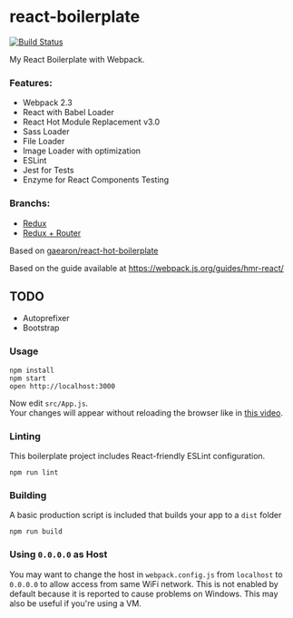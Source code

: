 react-boilerplate
=====================

[![Build Status](https://travis-ci.org/BrOrlandi/react-boilerplate.svg?branch=master)](https://travis-ci.org/BrOrlandi/react-boilerplate)

My React Boilerplate with Webpack.

### Features:   
 - Webpack 2.3
 - React with Babel Loader
 - React Hot Module Replacement v3.0
 - Sass Loader
 - File Loader
 - Image Loader with optimization
 - ESLint
 - Jest for Tests
 - Enzyme for React Components Testing
 
### Branchs:
 - [Redux](https://github.com/BrOrlandi/react-boilerplate/tree/redux)
 - [Redux + Router](https://github.com/BrOrlandi/react-boilerplate/tree/redux+router)

Based on [gaearon/react-hot-boilerplate](https://github.com/gaearon/react-hot-boilerplate)

Based on the guide available at https://webpack.js.org/guides/hmr-react/

## TODO
 - Autoprefixer
 - Bootstrap
 
### Usage

```
npm install
npm start
open http://localhost:3000
```

Now edit `src/App.js`.  
Your changes will appear without reloading the browser like in [this video](http://vimeo.com/100010922).

### Linting

This boilerplate project includes React-friendly ESLint configuration.

```
npm run lint
```

### Building

A basic production script is included that builds your app to a `dist` folder

```
npm run build
```

### Using `0.0.0.0` as Host

You may want to change the host in `webpack.config.js` from `localhost` to `0.0.0.0` to allow access from same WiFi network. This is not enabled by default because it is reported to cause problems on Windows. This may also be useful if you're using a VM.
